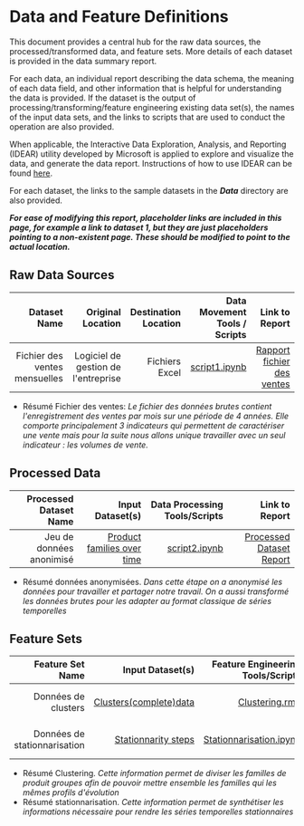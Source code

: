 # Data and Feature Definitions

This document provides a central hub for the raw data sources, the processed/transformed data, and feature sets. More details of each dataset is provided in the data summary report.

For each data, an individual report describing the data schema, the meaning of each data field, and other information that is helpful for understanding the data is provided. If the dataset is the output of processing/transforming/feature engineering existing data set(s), the names of the input data sets, and the links to scripts that are used to conduct the operation are also provided.

When applicable, the Interactive Data Exploration, Analysis, and Reporting (IDEAR) utility developed by Microsoft is applied to explore and visualize the data, and generate the data report. Instructions of how to use IDEAR can be found [here](https://github.com/Azure/Azure-TDSP-ProjectTemplate).

For each dataset, the links to the sample datasets in the _**Data**_ directory are also provided.

_**For ease of modifying this report, placeholder links are included in this page, for example a link to dataset 1, but they are just placeholders pointing to a non-existent page. These should be modified to point to the actual location.**_

## Raw Data Sources

| Dataset Name | Original Location   | Destination Location  | Data Movement Tools / Scripts | Link to Report |
| ---:| ---: | ---: | ---: | -----: |
| Fichier des ventes mensuelles | Logiciel de gestion de l'entreprise | Fichiers Excel | [script1.ipynb](https://github.com/Yannickdla/MS-EBDE-UTT-23-Prof-thesis/blob/51d2d2c26a6bac8a20782762489fd016dc73fb1a/Code/Data_Acquisition_and_Understanding/merge%20sales%20data.ipynb) | [Rapport fichier des ventes](https://github.com/Yannickdla/MS-EBDE-UTT-23-Prof-thesis/blob/b8d4b21e3a4ac7a29faefe50550dd88da46e925b/Docs/Data_Dictionaries/Dictionnaire_donn%C3%A9es_brutes.csv)|

* Résumé Fichier des ventes: _Le fichier des données brutes contient l'enregistrement des ventes par mois sur une période de 4 années. Elle comporte principalement 3 indicateurs qui permettent de caractériser une vente mais pour la suite nous allons unique travailler avec un seul indicateur : les volumes de vente._

## Processed Data

| Processed Dataset Name | Input Dataset(s)   | Data Processing Tools/Scripts | Link to Report |
| ---:| ---: | ---: | ---: |
| Jeu de données anonimisé| [Product families over time](https://github.com/Yannickdla/MS-EBDE-UTT-23-Prof-thesis/blob/51d2d2c26a6bac8a20782762489fd016dc73fb1a/Sample_Data/Processed/Product%20families%20over%20time.csv) | [script2.ipynb](https://github.com/Yannickdla/MS-EBDE-UTT-23-Prof-thesis/blob/51d2d2c26a6bac8a20782762489fd016dc73fb1a/Code/Data_Acquisition_and_Understanding/transform%20data%20for%20time%20series.ipynb) | [Processed Dataset Report](https://github.com/Yannickdla/MS-EBDE-UTT-23-Prof-thesis/blob/main/Docs/Data_Dictionaries/Processed%20data%20Report.md)|

* Résumé données anonymisées. _Dans cette étape on a anonymisé les données pour travailler et partager notre travail. On a aussi transformé les données brutes pour les adapter au format classique de séries temporelles_

## Feature Sets

| Feature Set Name | Input Dataset(s)   | Feature Engineering Tools/Scripts | Link to Report |
| ---:| ---: | ---: | ---: |
| Données de clusters | [Clusters(complete)data](https://github.com/Yannickdla/MS-EBDE-UTT-23-Prof-thesis/blob/51d2d2c26a6bac8a20782762489fd016dc73fb1a/Sample_Data/For_Modeling/pf+clusters+dtw+complete.csv) | [Clustering.rmd](https://github.com/Yannickdla/MS-EBDE-UTT-23-Prof-thesis/blob/51d2d2c26a6bac8a20782762489fd016dc73fb1a/Code/Data_Acquisition_and_Understanding/Clustering.Rmd) | [Feature Set1 Report](https://github.com/Yannickdla/MS-EBDE-UTT-23-Prof-thesis/blob/main/Docs/Data_Dictionaries/Clustering%20data%20Report.md)|
| Données de stationnarisation | [Stationnarity steps](https://github.com/Yannickdla/MS-EBDE-UTT-23-Prof-thesis/blob/51d2d2c26a6bac8a20782762489fd016dc73fb1a/Sample_Data/For_Modeling/stationnarity_steps.csv) |[Stationnarisation.ipynb](https://github.com/Yannickdla/MS-EBDE-UTT-23-Prof-thesis/blob/51d2d2c26a6bac8a20782762489fd016dc73fb1a/Code/Data_Acquisition_and_Understanding/analyse%20exploratoire%20diff%C3%A9renciation.ipynb) | [Feature Set2 Report](https://github.com/Yannickdla/MS-EBDE-UTT-23-Prof-thesis/blob/main/Docs/Data_Dictionaries/Stationnarization%20data%20Report.md)|

* Résumé Clustering. _Cette information permet de diviser les familles de produit groupes afin de pouvoir mettre ensemble les familles qui les mêmes profils d'évolution_
* Résumé stationnarisation. _Cette information permet de synthétiser les informations nécessaire pour rendre les séries temporelles stationnaires_
